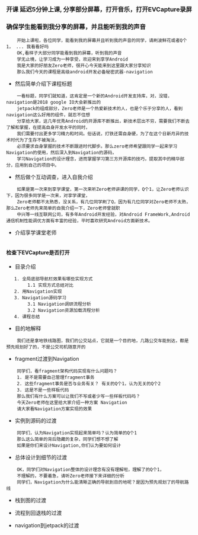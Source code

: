 ### 开课 延迟5分钟上课, 分享部分屏幕，打开音乐，打开EVCapture录屏
### 确保学生能看到我分享的屏幕，并且能听到我的声音
```
    开始上课啦，各位同学，能看到我的屏幕并且听到我的声音的同学，请刷波鲜花或者Q个1， ... 我看看好吗
    OK,看样子大部分同学能看到我的屏幕，听到我的声音
    学无止境，让学习成为一种享受，欢迎来到享学Android
    我是大家的好朋友Zero老师，很开心今天能来到这里跟大家分享知识
    那么我们今天的课程是高级android开发必备秘密武器-navigation
```
* 然后简单介绍下课程标题
```
    一看标题，同学们就知道，这肯定是一个新的Android开发支持库，对，没错，navigation是2018 google IO大会新推出的
    jetpack的组成部分，Zero老师是一个热爱新技术的人，也是个乐于分享的人，看到navigation这么好用的组件，就忍不住想
    分享给大家，这几年优秀Android的开源库不断推出，新技术层出不穷，需要我们不断去了解和掌握，在提高自身开发水平的同时，
    我们需要付出更多学习精力和时间。俗话说，打铁还需自身硬，为了在这个日新月异的技术时代为了生存不被淘汰，
    必须要求自身掌握的技术不断跟进时代脚步。那么zero老师希望跟同学一起来学习Navigation的使用，然后深入到Navigation的源码，
    学习Navigation的设计理念，进而掌握学习第三方开源库的技巧，提取其中的精华部分，应用到自己的项目中。
```
* 然后做个互动调查，进入自我介绍
```
    如果是第一次来到享学课堂，第一次来听Zero老师讲课的同学，Q个1，让Zero老师认识下，因为很多同学是一次来，对享学课堂，
    Zero老师都不太熟悉，没关系，有几位同学刷了Q，因为有几位同学对Zero老师不太熟，那么Zero老师先来简单的自我介绍一下，Zero老师曾就职
    中兴等一线互联网公司，有多年Android开发经验，对Android FrameWork,Android通信机制性能调优方面有丰富的经验，平时喜欢研究Android方面新技术。
```
* 介绍享学课堂老师
```

```
#### 检查下EVCapture是否打开
* 目录介绍
```
   1. 全局底部导航栏效果有哪些实现方式
        1.1 实现方式总结对比
   2. 用Navigation实现
   3. Navigation源码学习
        3.1 Navigation调研流程分析
        3.2 Navigation资源加载流程分析
   4. 课程总结
```
* 目的地解释
```
    我们还是拿地铁线路图，我们的公交站点，它就是一个目的地，几路公交车能到达，都是预先规划好了的，不是公交司机随意开的
```
* fragment过渡到Navigation
```
    同学们，看fragment架构代码实现有什么问题吗？
    1. 是不是需要自己管理fragment事务
    2. 这些fragment事务是否与业务有关？ 有关的Q个1，认为无关的Q个2
    3. 这是不是一些样板代码
    那么我们有什么方案可以让我们不写或者少写一些样板代码吗？
    今天Zero老师在这里给大家介绍一种方案 Navigation
    请大家看Navigation方案实现的效果
```
* 实例到源码的过渡
```
    同学们，认为Navigation实现起来简单吗？认为简单的Q个1
    那么这么简单的背后隐藏的复杂，同学们想不想了解
    如果是你们来设计Navigation,你们认为要如何设计
```
* 总体设计到细节的过渡
```
    OK，同学们对Navigation整体的设计理念有没有理解啦，理解了的Q个1，
    不理解的，不要着急，请听Zero老师接下来详细的分析
    同学们，Navigation为什么能清晰正确的导航到目的地呢？是因为预先规划了的导航路线
```

* 栈到图的过渡

* 流程到回退栈的过渡

* navigation到jetpack的过渡